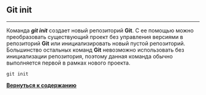 ## Git init
---
Команда ***git init*** создает новый репозиторий **Git**. С ее помощью можно преобразовать существующий проект без управления версиями в репозиторий **Git** или инициализировать новый пустой репозиторий. Большинство остальных команд **Git** невозможно использовать без инициализации репозитория, поэтому данная команда обычно выполняется первой в рамках нового проекта.

```bash=
git init 
```

[**Вернуться к содержанию**](/readme.md)